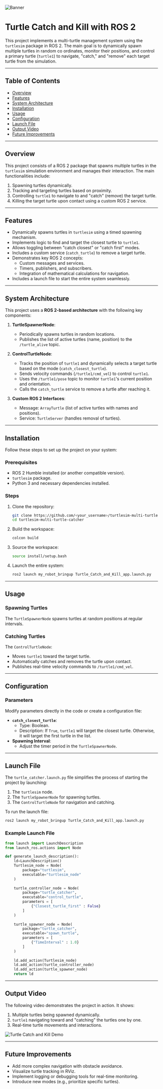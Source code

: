 ![Banner](https://github.com/Raghul-Yadhav/Turtle-Catch-and-Killer-Project-ROS2-/blob/main/banners/Your%20paragraph%20text.gif?raw=true)

# **Turtle Catch and Kill with ROS 2**

This project implements a multi-turtle management system using the `turtlesim` package in ROS 2. The main goal is to dynamically spawn multiple turtles in random co ordinates, monitor their positions, and control a primary turtle (`turtle1`) to navigate, "catch," and "remove" each target turtle from the simulation.

---

## **Table of Contents**
- [Overview](#overview)
- [Features](#features)
- [System Architecture](#system-architecture)
- [Installation](#installation)
- [Usage](#usage)
- [Configuration](#configuration)
- [Launch File](#launch-file)
- [Output Video](#output-video)
- [Future Improvements](#future-improvements)

---

## **Overview**

This project consists of a ROS 2 package that spawns multiple turtles in the `turtlesim` simulation environment and manages their interaction. The main functionalities include:
1. Spawning turtles dynamically.
2. Tracking and targeting turtles based on proximity.
3. Controlling `turtle1` to navigate to and "catch" (remove) the target turtle.
4. Killing the target turtle upon contact using a custom ROS 2 service.

---

## **Features**

- Dynamically spawns turtles in `turtlesim` using a timed spawning mechanism.
- Implements logic to find and target the closest turtle to `turtle1`.
- Allows toggling between "catch closest" or "catch first" modes.
- Includes a custom service (`catch_turtle`) to remove a target turtle.
- Demonstrates key ROS 2 concepts:
  - Custom messages and services.
  - Timers, publishers, and subscribers.
  - Integration of mathematical calculations for navigation.
- Includes a launch file to start the entire system seamlessly.

---

## **System Architecture**

This project uses a **ROS 2-based architecture** with the following key components:

1. **TurtleSpawnerNode**:
   - Periodically spawns turtles in random locations.
   - Publishes the list of active turtles (name, position) to the `/turtle_alive` topic.

2. **ControlTurtleNode**:
   - Tracks the position of `turtle1` and dynamically selects a target turtle based on the mode (`catch_closest_turtle`).
   - Sends velocity commands (`/turtle1/cmd_vel`) to control `turtle1`.
   - Uses the `/turtle1/pose` topic to monitor `turtle1`'s current position and orientation.
   - Calls the `catch_turtle` service to remove a turtle after reaching it.

3. **Custom ROS 2 Interfaces**:
   - Message: `ArrayTurtle` (list of active turtles with names and positions).
   - Service: `TurtleServer` (handles removal of turtles).

---

## **Installation**

Follow these steps to set up the project on your system:

### **Prerequisites**
- ROS 2 Humble installed (or another compatible version).
- `turtlesim` package.
- Python 3 and necessary dependencies installed.

### **Steps**
1. Clone the repository:
   ```bash
   git clone https://github.com/<your_username>/turtlesim-multi-turtle-catcher.git
   cd turtlesim-multi-turtle-catcher
   ```
2. Build the workspace:
   ```bash
   colcon build
   ```
3. Source the workspace:
   ```bash
   source install/setup.bash
   ```
4. Launch the entire system:
   ```bash
   ros2 launch my_robot_bringup Turtle_Catch_and_Kill_app.launch.py
   ```

---

## **Usage**

### **Spawning Turtles**
The `TurtleSpawnerNode` spawns turtles at random positions at regular intervals.

### **Catching Turtles**
The `ControlTurtleNode`:
- Moves `turtle1` toward the target turtle.
- Automatically catches and removes the turtle upon contact.
- Publishes real-time velocity commands to `/turtle1/cmd_vel`.

---

## **Configuration**

### **Parameters**
Modify parameters directly in the code or create a configuration file:
- **`catch_closest_turtle`**:
  - Type: Boolean.
  - Description: If `True`, `turtle1` will target the closest turtle. Otherwise, it will target the first turtle in the list.
- **Spawning Interval**:
  - Adjust the timer period in the `TurtleSpawnerNode`.

---



## **Launch File**

The `turtle_catcher.launch.py` file simplifies the process of starting the project by launching:
1. The `turtlesim` node.
2. The `TurtleSpawnerNode` for spawning turtles.
3. The `ControlTurtleNode` for navigation and catching.

To run the launch file:
```bash
ros2 launch my_robot_bringup Turtle_Catch_and_Kill_app.launch.py
```

### **Example Launch File**

```python
from launch import LaunchDescription
from launch_ros.actions import Node

def generate_launch_description():
    ld=LaunchDescription()
    Turtlesim_node = Node(
        package="turtlesim",
        executable="turtlesim_node"
    )
    
    turtle_controller_node = Node(
        package="turtle_catcher",
        executable="control_turtle",
        parameters = [
            {"Closest_turtle_first" : False}
        ]
    )
    
    turtle_spawner_node = Node(
        package="turtle_catcher",
        executable="spawn_turtle",
        parameters = [
            {"TimeInterval" : 1.0}
        ]
    )
    
    ld.add_action(Turtlesim_node)
    ld.add_action(turtle_controller_node)
    ld.add_action(turtle_spawner_node)
    return ld
```

---

## **Output Video**

The following video demonstrates the project in action. It shows:
1. Multiple turtles being spawned dynamically.
2. `turtle1` navigating toward and "catching" the turtles one by one.
3. Real-time turtle movements and interactions.

![Turtle Catch and Kill Demo](https://github.com/Raghul-Yadhav/Turtle-Catch-and-Killer-Project-ROS2-/blob/main/banners/Media2-ezgif.com-video-to-gif-converter.gif?raw=true)


---

## **Future Improvements**

- Add more complex navigation with obstacle avoidance.
- Visualize turtle tracking in RViz.
- Implement logging or debugging tools for real-time monitoring.
- Introduce new modes (e.g., prioritize specific turtles).


